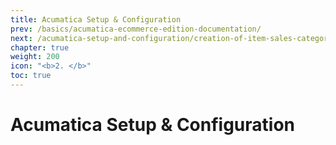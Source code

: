 ```yaml
---
title: Acumatica Setup & Configuration
prev: /basics/acumatica-ecommerce-edition-documentation/
next: /acumatica-setup-and-configuration/creation-of-item-sales-category
chapter: true
weight: 200
icon: "<b>2. </b>"
toc: true
---
```


# Acumatica Setup & Configuration

